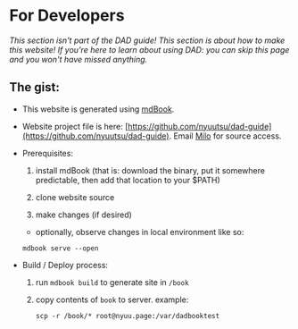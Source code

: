 # For Developers

*This section isn't part of the DAD guide! This section is about how to make this website! If you're here to learn about using DAD: you can skip this page and you won't have missed anything.*

## The gist:

* This website is generated using [mdBook](https://github.com/rust-lang/mdBook).

* Website project file is here: [https://github.com/nyuutsu/dad-guide](https://github.com/nyuutsu/dad-guide). Email [Milo](SENDTO:milo.nygren-cassels@ndrn.org) for source access.

* Prerequisites:

  1. install mdBook (that is: download the binary, put it somewhere predictable, then add that location to your $PATH)

  2. clone website source

  3. make changes (if desired)

    * optionally, observe changes in local environment like so:

    ```shell
    mdbook serve --open
    ```

* Build / Deploy process:

  1. run `mdbook build` to generate site in `/book`

  2. copy contents of `book` to server. example:
  
      ```shell
      scp -r /book/* root@nyuu.page:/var/dadbooktest
      ```